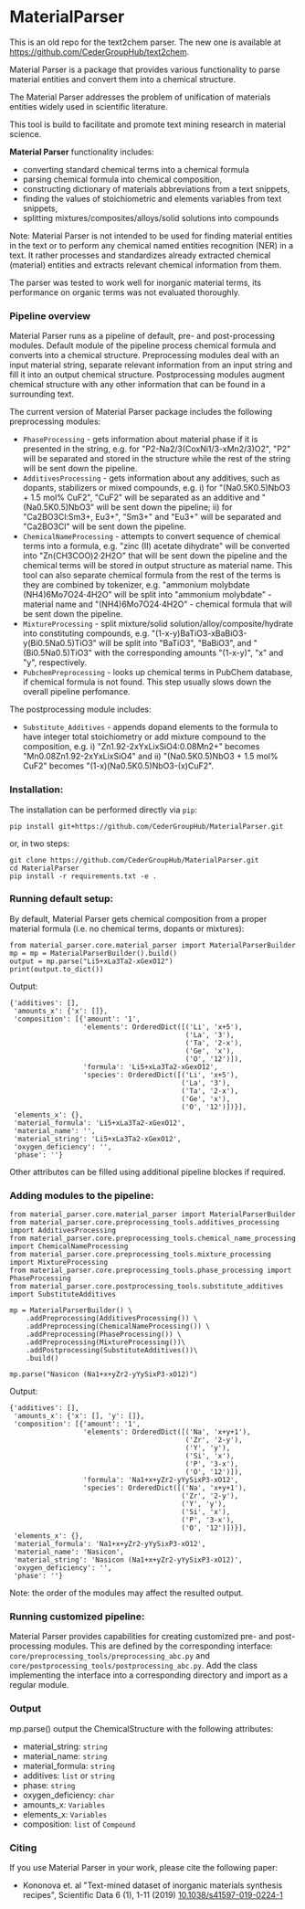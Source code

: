 # MaterialParser

This is an old repo for the text2chem parser. The new one is available at https://github.com/CederGroupHub/text2chem.

Material Parser is a package that provides various functionality to parse material entities and convert them into a
chemical structure.

The Material Parser addresses the problem of unification of materials entities widely used in scientific literature.

This tool is build to facilitate and promote text mining research in material science.

**Material Parser** functionality includes:

 * converting standard chemical terms into a chemical formula
 * parsing chemical formula into chemical composition,
 * constructing dictionary of materials abbreviations from a text snippets,
 * finding the values of stoichiometric and elements variables from text snippets,
 * splitting mixtures/composites/alloys/solid solutions into compounds

Note: Material Parser is not intended to be used for finding material entities in the text or to perform any
chemical named entities recognition (NER) in a text.
It rather processes and standardizes already extracted chemical (material) entities and extracts relevant chemical
information from them.

The parser was tested to work well for inorganic material terms, its performance on organic terms was not
evaluated thoroughly.

### Pipeline overview

Material Parser runs as a pipeline of default, pre- and post-processing modules.
Default module of the pipeline process chemical formula and converts into a chemical structure.
Preprocessing modules deal with an input material string,
separate relevant information from an input string and fill it into an output chemical structure.
Postprocessing modules augment chemical structure with any other information that can be found in a surrounding text.

The current version of Material Parser package includes the following preprocessing modules:
 * ``PhaseProcessing`` - gets information about material phase if it is presented in the string,
e.g. for "P2-Na2/3(CoxNi1/3-xMn2/3)O2", "P2" will be separated and stored in the structure
while the rest of the string will be sent down the pipeline.
 * ``AdditivesProcessing`` - gets information about any additives, such as dopants, stabilizers or mixed compounds,
e.g. i) for "(Na0.5K0.5)NbO3 + 1.5 mol% CuF2", "CuF2" will be separated as an additive
and "(Na0.5K0.5)NbO3" will be sent down the pipeline; ii) for "Ca2BO3Cl:Sm3+, Eu3+", "Sm3+" and "Eu3+" will be separated
and "Ca2BO3Cl" will be sent down the pipeline.
 * ``ChemicalNameProcessing`` - attempts to convert sequence of chemical terms into a formula,
e.g. "zinc (II) acetate dihydrate" will be converted into "Zn(CH3COO)2·2H2O" that will be sent down the pipeline
and the chemical terms will be stored in output structure as material name.
This tool can also separate chemical formula from the rest of the terms is they are combined by tokenizer,
e.g.  "ammonium molybdate (NH4)6Mo7O24⋅4H2O" will be split into "ammonium molybdate" - material name
and "(NH4)6Mo7O24⋅4H2O" - chemical formula that will be sent down the pipeline.
 * ``MixtureProcessing`` - split mixture/solid solution/alloy/composite/hydrate into constituting compounds,
e.g. "(1-x-y)BaTiO3-xBaBiO3-y(Bi0.5Na0.5)TiO3" will be split into "BaTiO3", "BaBiO3", and "(Bi0.5Na0.5)TiO3"
with the corresponding amounts "(1-x-y)", "x" and "y", respectively.
 * ``PubchemPreprocessing`` - looks up chemical terms in PubChem database, if chemical formula is not found.
This step usually slows down the overall pipeline perfomance.

The postprocessing module includes:
 * ``Substitute_Additives`` - appends dopand elements to the formula to have integer total stoichiometry
or add mixture compound to the composition,
e.g. i) "Zn1.92-2xYxLixSiO4:0.08Mn2+" becomes "Mn0.08Zn1.92-2xYxLixSiO4" and
ii) "(Na0.5K0.5)NbO3 + 1.5 mol% CuF2" becomes "(1-x)(Na0.5K0.5)NbO3-(x)CuF2".


### Installation:

The installation can be performed directly via `pip`: 
```
pip install git+https://github.com/CederGroupHub/MaterialParser.git
```

or, in two steps: 
```
git clone https://github.com/CederGroupHub/MaterialParser.git
cd MaterialParser
pip install -r requirements.txt -e .
```

### Running default setup:

By default, Material Parser gets chemical composition from a proper material formula
(i.e. no chemical terms, dopants or mixtures):

```
from material_parser.core.material_parser import MaterialParserBuilder
mp = mp = MaterialParserBuilder().build()
output = mp.parse("Li5+xLa3Ta2-xGexO12")
print(output.to_dict())

```
Output:
```
{'additives': [],
 'amounts_x': {'x': []},
 'composition': [{'amount': '1',
                  'elements': OrderedDict([('Li', 'x+5'),
                                           ('La', '3'),
                                           ('Ta', '2-x'),
                                           ('Ge', 'x'),
                                           ('O', '12')]),
                  'formula': 'Li5+xLa3Ta2-xGexO12',
                  'species': OrderedDict([('Li', 'x+5'),
                                          ('La', '3'),
                                          ('Ta', '2-x'),
                                          ('Ge', 'x'),
                                          ('O', '12')])}],
 'elements_x': {},
 'material_formula': 'Li5+xLa3Ta2-xGexO12',
 'material_name': '',
 'material_string': 'Li5+xLa3Ta2-xGexO12',
 'oxygen_deficiency': '',
 'phase': ''}
```
Other attributes can be filled using additional pipeline blockes if required.

### Adding modules to the pipeline:
```
from material_parser.core.material_parser import MaterialParserBuilder
from material_parser.core.preprocessing_tools.additives_processing import AdditivesProcessing
from material_parser.core.preprocessing_tools.chemical_name_processing import ChemicalNameProcessing
from material_parser.core.preprocessing_tools.mixture_processing import MixtureProcessing
from material_parser.core.preprocessing_tools.phase_processing import PhaseProcessing
from material_parser.core.postprocessing_tools.substitute_additives import SubstituteAdditives

mp = MaterialParserBuilder() \
    .addPreprocessing(AdditivesProcessing()) \
    .addPreprocessing(ChemicalNameProcessing()) \
    .addPreprocessing(PhaseProcessing()) \
    .addPreprocessing(MixtureProcessing())\
    .addPostprocessing(SubstituteAdditives())\
    .build()

mp.parse("Nasicon (Na1+x+yZr2-yYySixP3-xO12)")

```
Output:
```
{'additives': [],
 'amounts_x': {'x': [], 'y': []},
 'composition': [{'amount': '1',
                  'elements': OrderedDict([('Na', 'x+y+1'),
                                           ('Zr', '2-y'),
                                           ('Y', 'y'),
                                           ('Si', 'x'),
                                           ('P', '3-x'),
                                           ('O', '12')]),
                  'formula': 'Na1+x+yZr2-yYySixP3-xO12',
                  'species': OrderedDict([('Na', 'x+y+1'),
                                          ('Zr', '2-y'),
                                          ('Y', 'y'),
                                          ('Si', 'x'),
                                          ('P', '3-x'),
                                          ('O', '12')])}],
 'elements_x': {},
 'material_formula': 'Na1+x+yZr2-yYySixP3-xO12',
 'material_name': 'Nasicon',
 'material_string': 'Nasicon (Na1+x+yZr2-yYySixP3-xO12)',
 'oxygen_deficiency': '',
 'phase': ''}

```
Note: the order of the modules may affect the resulted output.


### Running customized pipeline:

Material Parser provides capabilities for creating customized pre- and post-processing modules.
This are defined by the corresponding interface:
``core/preprocessing_tools/preprocessing_abc.py`` and ``core/postprocessing_tools/postprocessing_abc.py``.
Add the class implementing the interface into a corresponding directory and import as a regular module.

### Output

mp.parse() output the ChemicalStructure with the following attributes:

 * material_string: ``string``
 * material_name: ``string``
 * material_formula: ``string``
 * additives: ``list`` or ``string``
 * phase: ``string``
 * oxygen_deficiency: ``char``
 * amounts_x: ``Variables``
 * elements_x: ``Variables``
 * composition: ``list`` of ``Compound``


### Citing

If you use Material Parser in your work, please cite the following paper:

 * Kononova et. al "Text-mined dataset of inorganic materials synthesis recipes", Scientific Data 6 (1), 1-11 (2019)
 [10.1038/s41597-019-0224-1](https://www.nature.com/articles/s41597-019-0224-1)
